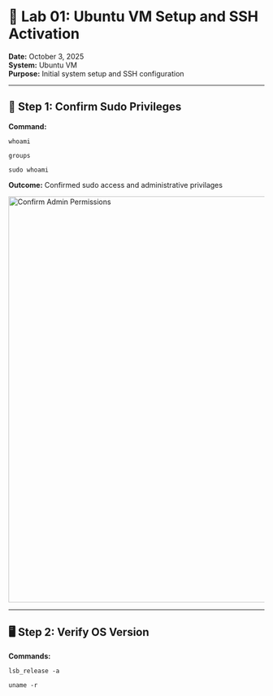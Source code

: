 # 🧪 Lab 01: Ubuntu VM Setup and SSH Activation

**Date:** October 3, 2025  
**System:** Ubuntu VM  
**Purpose:** Initial system setup and SSH configuration

---

## 🔐 Step 1: Confirm Sudo Privileges
**Command:**
```
whoami
```
```
groups
```
```
sudo whoami
```
**Outcome:**
Confirmed sudo access and administrative privilages

<img width="1281" height="799" alt="Confirm Admin Permissions" src="https://github.com/user-attachments/assets/ef84cb4d-b9c6-4e64-adb4-cba8a1d5ad93" />

---

## 🖥️ Step 2: Verify OS Version
**Commands:**
```
lsb_release -a
```
```
uname -r
```




